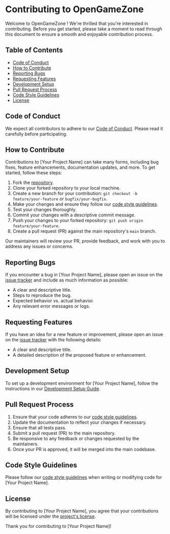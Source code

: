 # Contributing to OpenGameZone

Welcome to OpenGameZone ! We're thrilled that you're interested in contributing. Before you get started, please take a moment to read through this document to ensure a smooth and enjoyable contribution process.

## Table of Contents

- [Code of Conduct](#code-of-conduct)
- [How to Contribute](#how-to-contribute)
- [Reporting Bugs](#reporting-bugs)
- [Requesting Features](#requesting-features)
- [Development Setup](#development-setup)
- [Pull Request Process](#pull-request-process)
- [Code Style Guidelines](#code-style-guidelines)
- [License](#license)

## Code of Conduct

We expect all contributors to adhere to our [Code of Conduct](CODE_OF_CONDUCT.md). Please read it carefully before participating.

## How to Contribute

Contributions to [Your Project Name] can take many forms, including bug fixes, feature enhancements, documentation updates, and more. To get started, follow these steps:

1. Fork the [repository](https://github.com/your-username/your-project).
2. Clone your forked repository to your local machine.
3. Create a new branch for your contribution: `git checkout -b feature/your-feature` or `bugfix/your-bugfix`.
4. Make your changes and ensure they follow our [code style guidelines](#code-style-guidelines).
5. Test your changes thoroughly.
6. Commit your changes with a descriptive commit message.
7. Push your changes to your forked repository: `git push origin feature/your-feature`.
8. Create a pull request (PR) against the main repository's `main` branch.

Our maintainers will review your PR, provide feedback, and work with you to address any issues or concerns.

## Reporting Bugs

If you encounter a bug in [Your Project Name], please open an issue on the [issue tracker](https://github.com/your-username/your-project/issues) and include as much information as possible:

- A clear and descriptive title.
- Steps to reproduce the bug.
- Expected behavior vs. actual behavior.
- Any relevant error messages or logs.

## Requesting Features

If you have an idea for a new feature or improvement, please open an issue on the [issue tracker](https://github.com/your-username/your-project/issues) with the following details:

- A clear and descriptive title.
- A detailed description of the proposed feature or enhancement.

## Development Setup

To set up a development environment for [Your Project Name], follow the instructions in our [Development Setup Guide](DEVELOPMENT_SETUP.md).

## Pull Request Process

1. Ensure that your code adheres to our [code style guidelines](#code-style-guidelines).
2. Update the documentation to reflect your changes if necessary.
3. Ensure that all tests pass.
4. Submit a pull request (PR) to the main repository.
5. Be responsive to any feedback or changes requested by the maintainers.
6. Once your PR is approved, it will be merged into the main codebase.

## Code Style Guidelines

Please follow our [code style guidelines](CODE_STYLE.md) when writing or modifying code for [Your Project Name].

## License

By contributing to [Your Project Name], you agree that your contributions will be licensed under the [project's license](LICENSE.md).

Thank you for contributing to [Your Project Name]!
